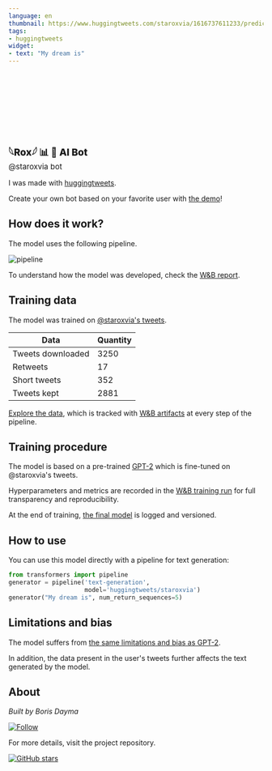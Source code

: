 ```yaml
---
language: en
thumbnail: https://www.huggingtweets.com/staroxvia/1616737611233/predictions.png
tags:
- huggingtweets
widget:
- text: "My dream is"
---
```


<div>
<div style="width: 132px; height:132px; border-radius: 50%; background-size: cover; background-image: url('https://pbs.twimg.com/profile_images/1371940902109802498/Ltk9bUQH_400x400.jpg')">
</div>
<div style="margin-top: 8px; font-size: 19px; font-weight: 800">𓆩Rox𓆪 📊 🤖 AI Bot </div>
<div style="font-size: 15px">@staroxvia bot</div>
</div>

I was made with [huggingtweets](https://github.com/borisdayma/huggingtweets).

Create your own bot based on your favorite user with [the demo](https://colab.research.google.com/github/borisdayma/huggingtweets/blob/master/huggingtweets-demo.ipynb)!

## How does it work?

The model uses the following pipeline.

![pipeline](https://github.com/borisdayma/huggingtweets/blob/master/img/pipeline.png?raw=true)

To understand how the model was developed, check the [W&B report](https://wandb.ai/wandb/huggingtweets/reports/HuggingTweets-Train-a-Model-to-Generate-Tweets--VmlldzoxMTY5MjI).

## Training data

The model was trained on [@staroxvia's tweets](https://twitter.com/staroxvia).

| Data | Quantity |
| --- | --- |
| Tweets downloaded | 3250 |
| Retweets | 17 |
| Short tweets | 352 |
| Tweets kept | 2881 |

[Explore the data](https://wandb.ai/wandb/huggingtweets/runs/na7wmowl/artifacts), which is tracked with [W&B artifacts](https://docs.wandb.com/artifacts) at every step of the pipeline.

## Training procedure

The model is based on a pre-trained [GPT-2](https://huggingface.co/gpt2) which is fine-tuned on @staroxvia's tweets.

Hyperparameters and metrics are recorded in the [W&B training run](https://wandb.ai/wandb/huggingtweets/runs/pu291tmg) for full transparency and reproducibility.

At the end of training, [the final model](https://wandb.ai/wandb/huggingtweets/runs/pu291tmg/artifacts) is logged and versioned.

## How to use

You can use this model directly with a pipeline for text generation:

```python
from transformers import pipeline
generator = pipeline('text-generation',
                     model='huggingtweets/staroxvia')
generator("My dream is", num_return_sequences=5)
```

## Limitations and bias

The model suffers from [the same limitations and bias as GPT-2](https://huggingface.co/gpt2#limitations-and-bias).

In addition, the data present in the user's tweets further affects the text generated by the model.

## About

*Built by Boris Dayma*

[![Follow](https://img.shields.io/twitter/follow/borisdayma?style=social)](https://twitter.com/intent/follow?screen_name=borisdayma)

For more details, visit the project repository.

[![GitHub stars](https://img.shields.io/github/stars/borisdayma/huggingtweets?style=social)](https://github.com/borisdayma/huggingtweets)
